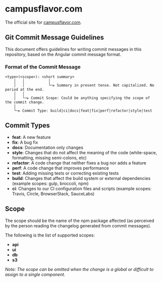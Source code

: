 # campusflavor.com

The official site for [campusflavor.com](campusflavor.com).

## Git Commit Message Guidelines

This document offers guidelines for writing commit messages in this repository, based on the Angular commit message format.

### Format of the Commit Message

```text
<type>(<scope>): <short summary>
    │   │           │
    │   │           └─⫸ Summary in present tense. Not capitalized. No period at the end.
    │   │
    │   └─⫸ Commit Scope: Could be anything specifying the scope of the commit change.
    │
    └─⫸ Commit Type: build|ci|docs|feat|fix|perf|refactor|style|test
```

## Commit Types

- **feat**: A new feature
- **fix**: A bug fix
- **docs**: Documentation only changes
- **style**: Changes that do not affect the meaning of the code (white-space, formatting, missing semi-colons, etc)
- **refactor**: A code change that neither fixes a bug nor adds a feature
- **perf**: A code change that improves performance
- **test**: Adding missing tests or correcting existing tests
- **build**: Changes that affect the build system or external dependencies (example scopes: gulp, broccoli, npm)
- **ci**: Changes to our CI configuration files and scripts (example scopes: Travis, Circle, BrowserStack, SauceLabs)

## Scope

The scope should be the name of the npm package affected (as perceived by the person reading the changelog generated from commit messages).

The following is the list of supported scopes:

- **api**
- **ui**
- **db**
- **s3**

_Note: The scope can be omitted when the change is a global or difficult to assign to a single component._

